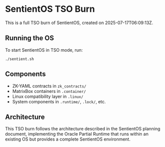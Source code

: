 # SentientOS TSO Burn

This is a full TSO burn of SentientOS, created on 2025-07-17T06:09:13Z.

## Running the OS

To start SentientOS in TSO mode, run:

```
./sentient.sh
```

## Components

- ZK-YAML contracts in `zk_contracts/`
- MatrixBox containers in `.container/`
- Linux compatibility layer in `.linux/`
- System components in `.runtime/`, `.lock/`, etc.

## Architecture

This TSO burn follows the architecture described in the SentientOS planning document,
implementing the Oracle Partial Runtime that runs within an existing OS but provides
a complete SentientOS environment.
